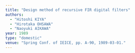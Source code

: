 ```yaml
---
title: "Design method of recursive FIR digital filters"
authors:
  - "Hitoshi KIYA"
  - "Hirotaka OHSAWA"
  - "Naoyuki AIKAWA"
year: 1989
type: "domestic"
venue: "Spring Conf. of IEICE, pp. A-90, 1989-03-01."
---
```

